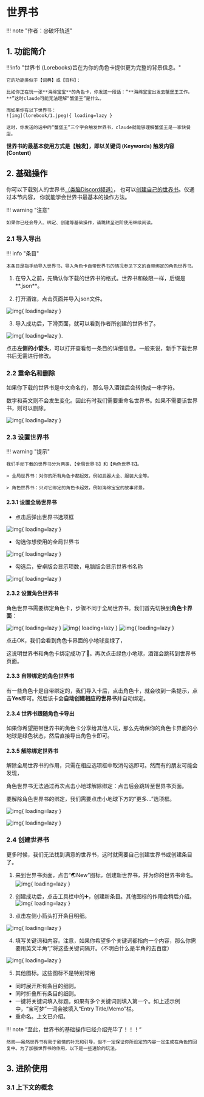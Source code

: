 # 世界书

!!! note "作者：@破坏轨道"

## 1. 功能简介

!!!info "世界书 (Lorebooks)旨在为你的角色卡提供更为完整的背景信息。"

	它的功能类似于【词典】或【百科】：

	比如你正在玩一张**海绵宝宝**的角色卡，你发送一段话：“**海绵宝宝出发去蟹堡王工作。**”这时claude可能无法理解“蟹堡王”是什么。

	而如果你有以下世界书：
	![img](lorebook/1.jpeg){ loading=lazy }

	这时，你发送的话中的“蟹堡王”三个字会触发世界书，claude就能够理解蟹堡王是一家快餐店。

**世界书的最基本使用方式是【触发】，即以关键词 (Keywords) 触发内容 (Content)**

## 2. 基础操作

你可以下载别人的世界书[（类脑Discord频道）](https://discord.com/invite/B7Wr25Z7BZ)，
也可以[创建自己的世界书](https://sqivg8d05rm.feishu.cn/docx/P2QrdeUbToJMBYxeLCQcEBfLnGg#doxcnKxSujFw78ImTUfthntXOZC)。仅通过本节内容，
你就能学会世界书最基本的操作方法。

!!! warning "注意"

	如果你已经会导入、绑定、创建等基础操作，请跳转至进阶使用继续阅读。

### 2.1 导入导出

!!! info "条目"

	本条目是指手动导入世界书，导入角色卡自带世界书的情况参见下文的自带绑定的角色世界书。

1. 在导入之前，先确认你下载的世界书的格式。世界书和破限一样，后缀是**.json**。

2. 打开酒馆，点击页面并导入json文件。

![img](lorebook/2.jpeg){ loading=lazy }

3. 导入成功后，下滑页面，就可以看到作者所创建的世界书了。

![img](lorebook/3.jpeg){ loading=lazy }.

点击**左侧的小箭头**，可以打开查看每一条目的详细信息。一般来说，新手下载世界书后无需进行修改。

### 2.2 重命名和删除

如果你下载的世界书是中文命名的，
那么导入酒馆后会转换成一串字符。

数字和英文则不会发生变化。因此有时我们需要重命名世界书。如果不需要该世界书，则可以删除。

![img](lorebook/4.jpeg){ loading=lazy }

### 2.3 设置世界书

!!! warning "提示"

	我们手动下载的世界书分为两类，【全局世界书】和【角色世界书】。

	> 全局世界书：对你的所有角色卡都起效，例如武器大全、服装大全等。

	> 角色世界书：只对它绑定的角色卡起效，例如海绵宝宝的故事背景。

#### 2.3.1 设置全局世界书

- 点击后弹出世界书选项框

![img](lorebook/5.jpeg){ loading=lazy }

- 勾选你想使用的全局世界书

![img](lorebook/6.jpeg){ loading=lazy }

- 勾选后，安卓版会显示项数，电脑版会显示世界书名称

![img](lorebook/7.jpeg){ loading=lazy }

#### 2.3.2 设置角色世界书

角色世界书需要绑定角色卡，步骤不同于全局世界书。我们首先切换到**角色卡界面**：

![img](lorebook/8.jpeg){ loading=lazy }
![img](lorebook/9.jpeg){ loading=lazy }
![img](lorebook/10.jpeg){ loading=lazy }

点击OK，我们会看到角色卡界面的小地球变绿了，

这说明世界书和角色卡绑定成功了🎉。再次点击绿色小地球，酒馆会跳转到世界书页面。

#### 2.3.3 自带绑定的角色世界书

有一些角色卡是自带绑定的，我们导入卡后，点击角色卡，就会收到一条提示，点击**Yes**即可。然后该卡会**自动创建相应的世界书**并自动绑定。

#### 2.3.4 世界书跟随角色卡导出

如果你希望把带世界书的角色卡分享给其他人玩，那么先确保你的角色卡界面的小地球是绿色状态，然后直接导出角色卡即可。

#### 2.3.5 解除绑定世界书

解除全局世界书的作用，只需在相应选项框中取消勾选即可。然而有的朋友可能会发现，

角色世界书无法通过再次点击小地球解除绑定：点击后会跳转至世界书页面。

要解除角色世界书的绑定，我们需要点击小地球下方的“更多…”选项框。

![img](lorebook/11.jpeg){ loading=lazy }

![img](lorebook/12.jpeg){ loading=lazy }

### 2.4 创建世界书

更多时候，我们无法找到满意的世界书，这时就需要自己创建世界书或创建条目了。

1. 来到世界书页面，点击“🌏New”图标，创建新世界书，并为你的世界书命名。
![img](lorebook/13.jpg){ loading=lazy } 

2. 创建成功后，点击工具栏中的➕，创建新条目。其他图标的作用会稍后介绍。
![img](lorebook/14.jpg){ loading=lazy } 

3. 点击左侧小箭头打开条目明细。

![img](lorebook/15.jpg){ loading=lazy } 

4. 填写关键词和内容。注意，如果你希望多个关键词都指向一个内容，那么你需要用英文半角“,”将这些关键词隔开。（不明白什么是半角的去百度）

![img](lorebook/16.jpg){ loading=lazy } 

5.  其他图标。这些图标不是特别常用


- 同时展开所有条目的细则。
- 同时折叠所有条目的细则。
- 一键将关键词填入标题。如果有多个关键词则填入第一个。如上述示例中，“宝可梦”一词会被填入“Entry Title/Memo”栏。
- 重命名。上文已介绍。

!!! note “至此，世界书的基础操作已经介绍完毕了！！！“

    然而——虽然世界书有助于剧情的补充和引导，但不一定保证你所设定的内容一定生成在角色的回复中。为了加强世界书的作用，以下是一些进阶的玩法。

## 3. 进阶使用

### 3.1 上下文的概念



